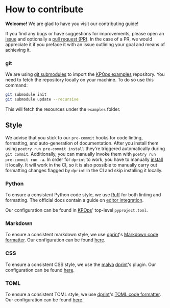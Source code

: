# How to contribute

**Welcome!** We are glad to have you visit our contributing guide!

If you find any bugs or have suggestions for improvements, please open an [issue](https://github.com/bakdata/kpops/issues/new) and optionally a [pull request (PR)](https://github.com/bakdata/kpops/compare). In the case of a PR, we would appreciate it if you preface it with an issue outlining your goal and means of achieving it.

### git

We are using [git submodules](https://git-scm.com/book/en/v2/Git-Tools-Submodules) to import the [KPOps examples](https://github.com/bakdata/kpops-examples) repository. You need to fetch the repository locally on your machine. To do so use this command:

```bash
git submodule init
git submodule update --recursive
```

This will fetch the resources under the `examples` folder.

## Style

We advise that you stick to our `pre-commit` hooks for code linting, formatting, and auto-generation of documentation. After you install them using `poetry run pre-commit install` they're triggered automatically during `git commit`. Additionally, you can manually invoke them with `poetry run pre-commit run -a`. In order for `dprint` to work, you have to manually [install](#markdown) it locally. It will work in the CI, so it is also possible to manually carry out formatting changes flagged by `dprint` in the CI and skip installing it locally.

### Python

To ensure a consistent Python code style, we use [Ruff](https://docs.astral.sh/ruff/) for both linting and formatting. The official docs contain a guide on [editor integration](https://docs.astral.sh/ruff/integrations/).

Our configuration can be found in [KPOps](https://github.com/bakdata/kpops)' top-level `pyproject.toml`.

### Markdown

To ensure a consistent markdown style, we use [dprint](https://dprint.dev)'s [Markdown code formatter](https://dprint.dev/plugins/markdown/). Our configuration can be found [here](https://github.com/bakdata/kpops/blob/main/dprint.json).

### CSS

To ensure a consistent CSS style, we use the [malva](https://github.com/g-plane/malva) [dprint](https://dprint.dev)'s plugin. Our configuration can be found [here](https://github.com/bakdata/kpops/blob/main/dprint.json).

### TOML

To ensure a consistent TOML style, we use [dprint](https://dprint.dev)'s [TOML code formatter](https://dprint.dev/plugins/toml/). Our configuration can be found [here](https://github.com/bakdata/kpops/blob/main/dprint.json).
